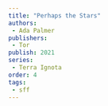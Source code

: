 ```yaml
---
title: "Perhaps the Stars"
authors:
 - Ada Palmer
publishers:
 - Tor
publish: 2021
series:
 - Terra Ignota
order: 4
tags: 
 - sff
---
```


